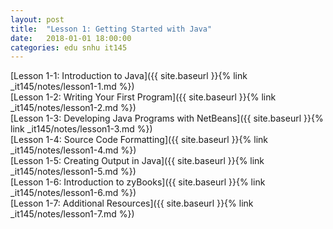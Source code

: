 ```yaml
---
layout: post
title:  "Lesson 1: Getting Started with Java"
date:   2018-01-01 18:00:00
categories: edu snhu it145
---
```

[Lesson 1-1: Introduction to Java]({{ site.baseurl }}{% link _it145/notes/lesson1-1.md %})<br />
[Lesson 1-2: Writing Your First Program]({{ site.baseurl }}{% link _it145/notes/lesson1-2.md %})<br />
[Lesson 1-3: Developing Java Programs with NetBeans]({{ site.baseurl }}{% link _it145/notes/lesson1-3.md %})<br />
[Lesson 1-4: Source Code Formatting]({{ site.baseurl }}{% link _it145/notes/lesson1-4.md %})<br />
[Lesson 1-5: Creating Output in Java]({{ site.baseurl }}{% link _it145/notes/lesson1-5.md %})<br />
[Lesson 1-6: Introduction to zyBooks]({{ site.baseurl }}{% link _it145/notes/lesson1-6.md %})<br />
[Lesson 1-7: Additional Resources]({{ site.baseurl }}{% link _it145/notes/lesson1-7.md %})<br />
